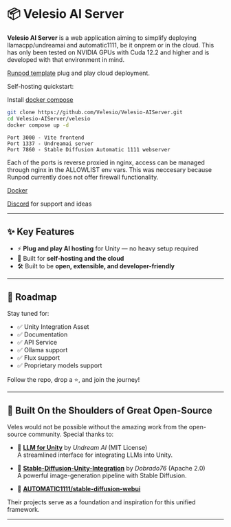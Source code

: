 # 📦 Velesio AI Server

**Velesio AI Server** is a web application aiming to simplify deploying llamacpp/undreamai and automatic1111, be it onprem or in the cloud. This has only been tested on NVIDIA GPUs with Cuda 12.2 and higher and is developed with that environment in mind.

[Runpod template](https://www.runpod.io/console/explore/07cky3lznr) plug and play cloud deployment.

Self-hosting quickstart:

Install [docker compose](https://docs.docker.com/compose/install/linux/)

```bash
git clone https://github.com/Velesio/Velesio-AIServer.git
cd Velesio-AIServer/velesio
docker compose up -d
```

```
Port 3000 - Vite frontend  
Port 1337 - Undreamai server  
Port 7860 - Stable Diffusion Automatic 1111 webserver  
```

Each of the ports is reverse proxied in nginx, access can be managed through nginx in the ALLOWLIST env vars. This was neccesary because Runpod currently does not offer firewall functionality.

[Docker](https://hub.docker.com/repository/docker/teocholakov/velesio-aiserver)

[Discord](https://discord.gg/pMB6w3mJyF) for support and ideas

---

## ✨ Key Features

- ⚡ **Plug and play AI hosting** for Unity — no heavy setup required  
- 🧠 Built for **self-hosting and the cloud**
- 🛠️ Built to be **open, extensible, and developer-friendly**  

---
## 🚧 Roadmap

Stay tuned for:

- ✅ Unity Integration Asset 
- ✅ Documentation
- ✅ API Service
- ✅ Ollama support
- ✅ Flux support
- ✅ Proprietary models support

Follow the repo, drop a ⭐, and join the journey!

---

## 🧱 Built On the Shoulders of Great Open-Source

Veles would not be possible without the amazing work from the open-source community. Special thanks to:

- 🧠 [**LLM for Unity**](https://github.com/undreamai/LLMUnity) by *Undream AI* (MIT License)  
  A streamlined interface for integrating LLMs into Unity.

- 🎨 [**Stable-Diffusion-Unity-Integration**](https://github.com/dobrado76/Stable-Diffusion-Unity-Integration) by *Dobrado76* (Apache 2.0)  
  A powerful image-generation pipeline with Stable Diffusion.

- 🎨 [**AUTOMATIC1111/stable-diffusion-webui**](https://github.com/AUTOMATIC1111/stable-diffusion-webui)

Their projects serve as a foundation and inspiration for this unified framework.

---